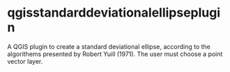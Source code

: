 # qgisstandarddeviationalellipseplugin
A QGIS plugin to create a standard deviational ellipse, according to
the algorithems presented by Robert Yuill (1971).
The user must choose a point vector layer.


